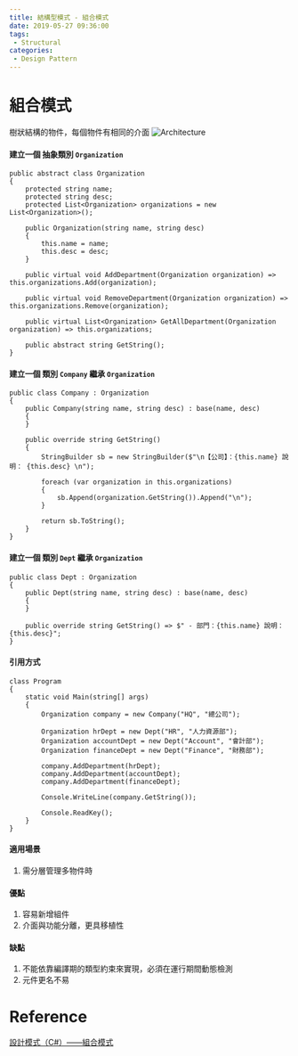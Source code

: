 ```yaml
---
title: 結構型模式 - 組合模式
date: 2019-05-27 09:36:00
tags:
 - Structural
categories: 
 - Design Pattern
---
```


# 組合模式
樹狀結構的物件，每個物件有相同的介面
![Architecture](1.png)

#### 建立一個 抽象類別 `Organization`
    public abstract class Organization
    {
        protected string name;
        protected string desc;
        protected List<Organization> organizations = new List<Organization>();

        public Organization(string name, string desc)
        {
            this.name = name;
            this.desc = desc;
        }

        public virtual void AddDepartment(Organization organization) => this.organizations.Add(organization);

        public virtual void RemoveDepartment(Organization organization) => this.organizations.Remove(organization);

        public virtual List<Organization> GetAllDepartment(Organization organization) => this.organizations;

        public abstract string GetString();
    }

#### 建立一個 類別 `Company` 繼承 `Organization`
    public class Company : Organization
    {
        public Company(string name, string desc) : base(name, desc)
        {
        }

        public override string GetString()
        {
            StringBuilder sb = new StringBuilder($"\n【公司】：{this.name} 說明： {this.desc} \n");

            foreach (var organization in this.organizations)
            {
                sb.Append(organization.GetString()).Append("\n");
            }

            return sb.ToString();
        }
    }

#### 建立一個 類別 `Dept` 繼承 `Organization`
    public class Dept : Organization
    {
        public Dept(string name, string desc) : base(name, desc)
        {
        }

        public override string GetString() => $" - 部門：{this.name} 說明： {this.desc}";
    }

#### 引用方式
    class Program
    {
        static void Main(string[] args)
        {
            Organization company = new Company("HQ", "總公司");

            Organization hrDept = new Dept("HR", "人力資源部");
            Organization accountDept = new Dept("Account", "會計部");
            Organization financeDept = new Dept("Finance", "財務部");

            company.AddDepartment(hrDept);
            company.AddDepartment(accountDept);
            company.AddDepartment(financeDept);

            Console.WriteLine(company.GetString());

            Console.ReadKey();
        }
    }

#### 適用場景
1. 需分層管理多物件時

#### 優點
1. 容易新增組件
2. 介面與功能分離，更具移植性

#### 缺點
1. 不能依靠編譯期的類型約束來實現，必須在運行期間動態檢測
2. 元件更名不易

# Reference
[設計模式（C#）——組合模式](https://www.itread01.com/content/1546887006.html)